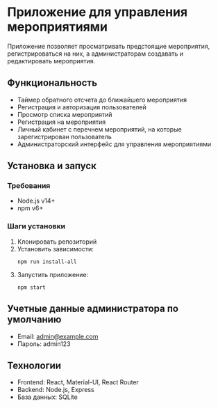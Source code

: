# Приложение для управления мероприятиями

Приложение позволяет просматривать предстоящие мероприятия, регистрироваться на них, а администраторам создавать и редактировать мероприятия.

## Функциональность

- Таймер обратного отсчета до ближайшего мероприятия
- Регистрация и авторизация пользователей
- Просмотр списка мероприятий
- Регистрация на мероприятия
- Личный кабинет с перечнем мероприятий, на которые зарегистрирован пользователь
- Администраторский интерфейс для управления мероприятиями

## Установка и запуск

### Требования
- Node.js v14+
- npm v6+

### Шаги установки
1. Клонировать репозиторий
2. Установить зависимости:
   ```
   npm run install-all
   ```
3. Запустить приложение:
   ```
   npm start
   ```

## Учетные данные администратора по умолчанию
- Email: admin@example.com
- Пароль: admin123

## Технологии
- Frontend: React, Material-UI, React Router
- Backend: Node.js, Express
- База данных: SQLite

